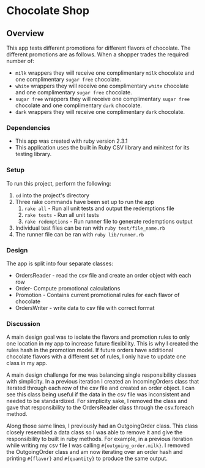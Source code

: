 # Chocolate Shop

## Overview
This app tests different promotions for different flavors of chocolate. The different promotions are as follows. When a shopper trades the required number of:
  - `milk` wrappers they will receive one complimentary `milk` chocolate
    and one complimentary `sugar free` chocolate.
  - `white` wrappers they will receive one complimentary `white`
    chocolate and one complimentary `sugar free` chocolate.
  - `sugar free` wrappers they will receive one complimentary `sugar
    free` chocolate and one complimentary `dark` chocolate.
  - `dark` wrappers they will receive one complimentary `dark`
    chocolate.

### Dependencies
  * This app was created with ruby version 2.3.1
  * This application uses the built in Ruby CSV library and minitest for its testing library.

### Setup
To run this project, perform the following:
  1. `cd` into the project's directory
  2. Three rake commands have been set up to run the app
     1. `rake all` - Run all unit tests and output the redemptions file
     2. `rake tests` - Run all unit tests
     3. `rake redemptions` - Run runner file to generate redemptions output
  3. Individual test files can be ran with `ruby test/file_name.rb`
  4. The runner file can be ran with `ruby lib/runner.rb`

### Design
The app is split into four separate classes:
* OrdersReader - read the csv file and create an order object with each row
* Order- Compute promotional calculations
* Promotion - Contains current promotional rules for each flavor of chocolate
* OrdersWriter - write data to csv file with correct format

### Discussion
A main design goal was to isolate the flavors and promotion rules to only one location in my app to increase future flexibility. This is why I created the rules hash in the promotion model. If future orders have additional chocolate flavors with a different set of rules, I only have to update one class in my app.

A main design challenge for me was balancing single responsibility classes with simplicity. In a previous iteration I created an IncomingOrders class that iterated through each row of the csv file and created an order object. I can see this class being useful if the data in the csv file was inconsistent and needed to be standardized. For simplicity sake, I removed the class and gave that responsibility to the OrdersReader class through the csv.foreach method.

Along those same lines, I previously had an OutgoingOrder class. This class closely resembled a data class so I was able to remove it and give the responsibility to built in ruby methods. For example, in a previous iteration while writing my csv file I was calling `#{outgoing_order.milk}`. I removed the OutgoingOrder class and am now iterating over an order hash and printing `#{flavor}` and `#{quantity}` to produce the same output.
